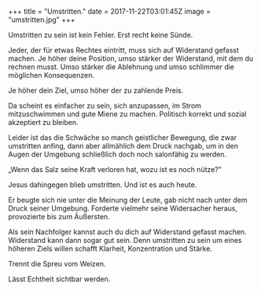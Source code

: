 +++
title = "Umstritten."
date = 2017-11-22T03:01:45Z
image = "umstritten.jpg"
+++

Umstritten zu sein ist kein Fehler. Erst recht keine Sünde.

Jeder, der für etwas Rechtes eintritt, muss sich auf Widerstand gefasst machen. Je höher deine Position, umso stärker der Widerstand, mit dem du rechnen musst. Umso stärker die Ablehnung und umso schlimmer die möglichen Konsequenzen.

Je höher dein Ziel, umso höher der zu zahlende Preis.

Da scheint es einfacher zu sein, sich anzupassen, im Strom mitzuschwimmen und gute Miene zu machen. Politisch korrekt und sozial akzeptiert zu bleiben. 

Leider ist das die Schwäche so manch geistlicher Bewegung, die zwar umstritten anfing, dann aber allmählich dem Druck nachgab, um in den Augen der Umgebung schließlich doch noch salonfähig zu werden.

„Wenn das Salz seine Kraft verloren hat, wozu ist es noch nütze?”

Jesus dahingegen blieb umstritten. Und ist es auch heute.

Er beugte sich nie unter die Meinung der Leute, gab nicht nach unter dem Druck seiner Umgebung. Forderte vielmehr seine Widersacher heraus, provozierte bis zum Äußersten.

Als sein Nachfolger kannst auch du dich auf Widerstand gefasst machen. Widerstand kann dann sogar gut sein. Denn umstritten zu sein um eines höheren Ziels willen schafft Klarheit, Konzentration und Stärke. 

Trennt die Spreu vom Weizen. 

Lässt Echtheit sichtbar werden.
